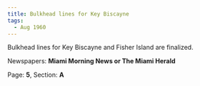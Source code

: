 ```yaml
---  
title: Bulkhead lines for Key Biscayne  
tags:  
  - Aug 1960  
---  
```

  
Bulkhead lines for Key Biscayne and Fisher Island are finalized.  
  
Newspapers: **Miami Morning News or The Miami Herald**  
  
Page: **5**, Section: **A** 
